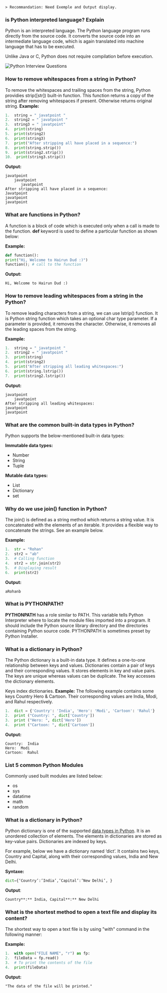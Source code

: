 ```mixed
> Recommandation: Need Exemple and Output display.
```

### is Python interpreted language? Explain
Python is an interpreted language. The Python language program runs directly from the source code. It converts the source code into an intermediate language code, which is again translated into machine language that has to be executed.

Unlike Java or C, Python does not require compilation before execution.

![Python Interview Questions](https://static.javatpoint.com/interview/images/python-interpreted-language.png)


### How to remove whitespaces from a string in Python?
To remove the whitespaces and trailing spaces from the string, Python providies strip([str]) built-in function. This function returns a copy of the string after removing whitespaces if present. Otherwise returns original string.
**Example:**
```python
1.  string = " javatpoint "
2.  string2 = " javatpoint "
3.  string3 = " javatpoint"
4.  print(string)
5.  print(string2)
6.  print(string3)
7.  print("After stripping all have placed in a sequence:")
8.  print(string.strip())
9.  print(string2.strip())
10.  print(string3.strip())
```
**Output:**
```console
javatpoint 
    javatpoint        
       javatpoint
After stripping all have placed in a sequence:
Javatpoint
javatpoint
javatpoint
```

### What are functions in Python?
A function is a block of code which is executed only when a call is made to the function. **def** keyword is used to define a particular function as shown below:

**Example:**
```python
def function():
print("Hi, Welcome to Hairun Dud :)")
function(); # call to the function
```
**Output:**
```console
Hi, Welcome to Hairun Dud :)
```

### How to remove leading whitespaces from a string in the Python?
To remove leading characters from a string, we can use lstrip() function. It is Python string function which takes an optional char type parameter. If a parameter is provided, it removes the character. Otherwise, it removes all the leading spaces from the string.

**Example:**
```python
1.  string = " javatpoint "
2.  string2 = " javatpoint "
3.  print(string)
4.  print(string2)
5.  print("After stripping all leading whitespaces:")
6.  print(string.lstrip())
7.  print(string2.lstrip())
```
**Output:**
```console
javatpoint 
    javatpoint        
After stripping all leading whitespaces:
javatpoint 
javatpoint
```
### What are the common built-in data types in Python?
Python supports the below-mentioned built-in data types:

**Immutable data types:**
-   Number
-   String
-   Tuple

**Mutable data types:**
-   List
-   Dictionary
-   set


### Why do we use join() function in Python?
The join() is defined as a string method which returns a string value. It is concatenated with the elements of an iterable. It provides a flexible way to concatenate the strings. See an example below.

**Example:**
```python
1.  str = "Rohan"
2.  str2 = "ab"
3.  # Calling function
4.  str2 = str.join(str2)
5.  # Displaying result
6.  print(str2)
```
**Output:**
```console
aRohanb  
```

### What is PYTHONPATH?
**PYTHONPATH** has a role similar to PATH. This variable tells Python Interpreter where to locate the module files imported into a program. It should include the Python source library directory and the directories containing Python source code. PYTHONPATH is sometimes preset by Python Installer.


### What is a dictionary in Python?
The Python dictionary is a built-in data type. It defines a one-to-one relationship between keys and values. Dictionaries contain a pair of keys and their corresponding values. It stores elements in key and value pairs. The keys are unique whereas values can be duplicate. The key accesses the dictionary elements.

Keys index dictionaries.
**Example:**
The following example contains some keys Country Hero & Cartoon. Their corresponding values are India, Modi, and Rahul respectively.
```python
1.  dict = {'Country': 'India', 'Hero': 'Modi', 'Cartoon': 'Rahul'}
2.  print ("Country: ", dict['Country'])
3.  print ("Hero: ", dict['Hero'])
4.  print ("Cartoon: ", dict['Cartoon'])
```
**Output:**
```console
Country:  India
Hero:  Modi
Cartoon:  Rahul
```


### List 5 common Python Modules
Commonly used built modules are listed below:
-   os
-   sys
-   datatime
-   math
-   random

### What is a dictionary in Python?
Python dictionary is one of the supported [data types in Python](https://intellipaat.com/blog/tutorial/python-tutorial/python-datatypes/). It is an unordered collection of elements. The elements in dictionaries are stored as key-value pairs. Dictionaries are indexed by keys.

For example, below we have a dictionary named ‘dict’. It contains two keys, Country and Capital, along with their corresponding values, India and New Delhi.

**Syntaxe:**
```python
dict={‘Country’:’India’,’Capital’:’New Delhi’, }
```
**Output**:
```Console
Country**:** India, Capital**:** New Delhi
```

### What is the shortest method to open a text file and display its content?
The shortest way to open a text file is by using "with" command in the following manner:

**Example:**
```python
1.  with open("FILE NAME", "r") as fp:
2.  fileData = fp.read()
3.  # To print the contents of the file
4.  print(fileData)
```
**Output:**
```console
"The data of the file will be printed."
```